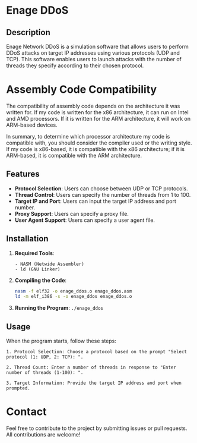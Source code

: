 # Enage DDoS 

## Description

Enage Network DDoS is a simulation software that allows users to perform DDoS attacks on target IP addresses using various protocols (UDP and TCP). This software enables users to launch attacks with the number of threads they specify according to their chosen protocol.


# Assembly Code Compatibility

The compatibility of assembly code depends on the architecture it was written for. If my code is written for the x86 architecture, it can run on Intel and AMD processors. If it is written for the ARM architecture, it will work on ARM-based devices.

In summary, to determine which processor architecture my code is compatible with, you should consider the compiler used or the writing style. If my code is x86-based, it is compatible with the x86 architecture; if it is ARM-based, it is compatible with the ARM architecture.

## Features

- **Protocol Selection**: Users can choose between UDP or TCP protocols.
- **Thread Control**: Users can specify the number of threads from 1 to 100.
- **Target IP and Port**: Users can input the target IP address and port number.
- **Proxy Support**: Users can specify a proxy file.
- **User Agent Support**: Users can specify a user agent file.

## Installation

1. **Required Tools**:
   ```You need to have the following tools installed on your system to run this project:
   - NASM (Netwide Assembler)
   - ld (GNU Linker)
3. **Compiling the Code**:
   ```bash
   nasm -f elf32 -o enage_ddos.o enage_ddos.asm
   ld -m elf_i386 -s -o enage_ddos enage_ddos.o

4. **Running the Program**:
   ```./enage_ddos```

## Usage

When the program starts, follow these steps:

`1. Protocol Selection: Choose a protocol based on the prompt "Select protocol (1: UDP, 2: TCP): ".`


`2. Thread Count: Enter a number of threads in response to "Enter number of threads (1-100): ".`


`3. Target Information: Provide the target IP address and port when prompted.`


# Contact

Feel free to contribute to the project by submitting issues or pull requests. All contributions are welcome!   
